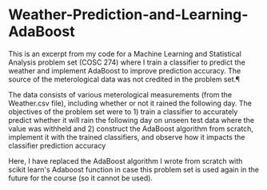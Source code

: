 # Weather-Prediction-and-Learning-AdaBoost
This is an excerpt from my code for a Machine Learning and Statistical Analysis problem set (COSC 274) where I train a classifier to predict the weather and implement AdaBoost to improve prediction accuracy. The source of the meterological data was not credited in the problem set.¶

The data consists of various meterological measurements (from the Weather.csv file), including whether or not it rained the following day. The objectives of the problem set were to 1) train a classifier to accurately predict whether it will rain the following day on unseen test data where the value was withheld and 2) construct the AdaBoost algorithm from scratch, implement it with the trained classifiers, and observe how it impacts the classifier prediction accuracy

Here, I have replaced the AdaBoost algorithm I wrote from scratch with scikit learn's Adaboost function in case this problem set is used again in the future for the course (so it cannot be used).
